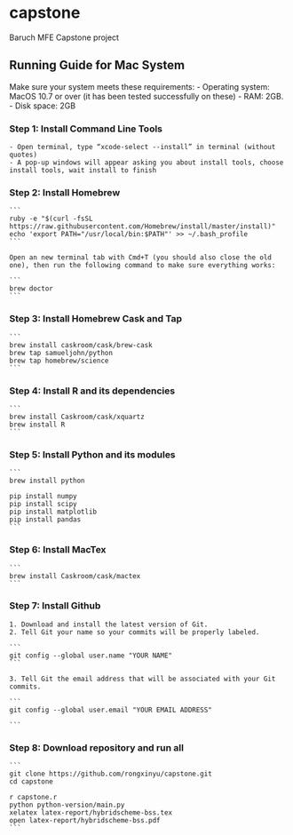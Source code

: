 # capstone
Baruch MFE Capstone project

## Running Guide for Mac System
Make sure your system meets these requirements:
    - Operating system: MacOS 10.7 or over (it has been tested successfully on these)
    - RAM: 2GB.
    - Disk space: 2GB

### Step 1: Install Command Line Tools
    - Open terminal, type “xcode-select --install” in terminal (without quotes)
    - A pop-up windows will appear asking you about install tools, choose install tools, wait install to finish
  
### Step 2: Install Homebrew

    ```
    ruby -e "$(curl -fsSL https://raw.githubusercontent.com/Homebrew/install/master/install)"
    echo 'export PATH="/usr/local/bin:$PATH"' >> ~/.bash_profile
    ```

    Open an new terminal tab with Cmd+T (you should also close the old one), then run the following command to make sure everything works:

    ```
    brew doctor
    ```

### Step 3: Install Homebrew Cask and Tap

    ```
    brew install caskroom/cask/brew-cask
    brew tap samueljohn/python
    brew tap homebrew/science
    ```

### Step 4: Install R and its dependencies

    ```
    brew install Caskroom/cask/xquartz
    brew install R
    ```

### Step 5: Install Python and its modules
    
    ```
    brew install python
  
    pip install numpy
    pip install scipy
    pip install matplotlib
    pip install pandas
    ```

### Step 6: Install MacTex

    ```
    brew install Caskroom/cask/mactex
    ```

### Step 7: Install Github

    1. Download and install the latest version of Git.
    2. Tell Git your name so your commits will be properly labeled.
  
    ``` 
    git config --global user.name "YOUR NAME" 
    ```
     
    3. Tell Git the email address that will be associated with your Git commits.
  
    ```
    git config --global user.email "YOUR EMAIL ADDRESS"

    ```
     
### Step 8: Download repository and run all
    
    ```
    git clone https://github.com/rongxinyu/capstone.git
    cd capstone

    r capstone.r
    python python-version/main.py
    xelatex latex-report/hybridscheme-bss.tex
    open latex-report/hybridscheme-bss.pdf
    ```
